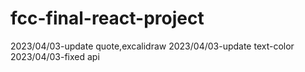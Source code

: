 # fcc-final-react-project
2023/04/03-update quote,excalidraw
2023/04/03-update text-color
2023/04/03-fixed api
